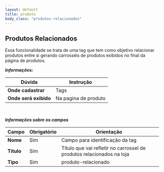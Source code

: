 ```yaml
---
layout: default
title: produto
body_class: "produtos-relacionados"
---
```



## Produtos Relacionados

Essa funcionalidade se trata de uma tag que tem como objetivo relacionar produtos entre si gerando carrosséis de produtos exibidos no final da página de produtos. 


***Informações:***

| Dúvida                          | Instrução                                                               |
| ------------------------------- | ----------------------------------------------------------------------- |
| **Onde cadastrar**              | Tags                                                                    |
| **Onde será exibido**           | Na pagina de produto                           |


&nbsp;

***Informações sobre os campos***

| Campo         | Obrigatório         | Orientação                                |
| ------------- | ------------------- | ----------------------------------------- |
| **Nome**      | Sim      | Campo para identificação da tag                     |
| **Título**    | Sim | Título que vai refletir no carrossel de produtos relacionados na loja              |
| **Tipo** | Sim | produto-relacionado     |



&nbsp;
